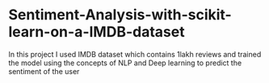 # Sentiment-Analysis-with-scikit-learn-on-a-IMDB-dataset
In this project I used IMDB dataset which contains 1lakh reviews and trained the model using the concepts of NLP and Deep learning to predict the sentiment of the user
